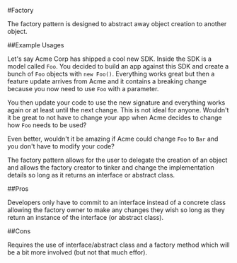 #Factory

The factory pattern is designed to abstract away object creation to another object.

##Example Usages

Let's say Acme Corp has shipped a cool new SDK. Inside the SDK is a model called `Foo`. You decided to build an app against this SDK and create a bunch of `Foo` objects with `new Foo()`. Everything works great but then a feature update arrives from Acme and it contains a breaking change because you now need to use `Foo` with a parameter.

You then update your code to use the new signature and everything works again or at least until the next change. This is not ideal for anyone. Wouldn't it be great to not have to change your app when Acme decides to change how `Foo` needs to be used?

Even better, wouldn't it be amazing if Acme could change `Foo` to `Bar` and you don't have to modify your code?

The factory pattern allows for the user to delegate the creation of an object and allows the factory creator to tinker and change the implementation details so long as it returns an interface or abstract class.

##Pros

Developers only have to commit to an interface instead of a concrete class allowing the factory owner to make any changes they wish so long as they return an instance of the interface (or abstract class).

##Cons

Requires the use of interface/abstract class and a factory method which will be a bit more involved (but not that much effor).

